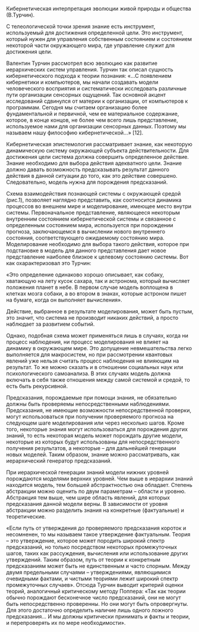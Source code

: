 Кибернетическая интерпретация эволюции живой природы и общества (В.Турчин).

С телеологической точки зрения знание есть инструмент, используемый для достижения определенной цели. Это инструмент, который нужен для управления собственным состоянием и состоянием некоторой части окружающего мира, где управление служит для достижения цели.

Валентин Турчин рассмотрел всю эволюцию как развитие иерархических систем управления. Турчин так описал сущность кибернетического подхода к теории познания: «…С появлением кибернетики и компьютеров, мы начали создавать модели человеческого восприятия и систематически исследовать различные пути организации сенсорных ощущений. Так основной акцент исследований сдвинулся от материи к организации, от компьютеров к программам. Сегодня мы считаем организацию более фундаментальной и первичной, чем ее материальное содержание, которое, в конце концов, не более чем всего лишь представление, используемое нами для организации сенсорных данных. Поэтому мы называем нашу философию кибернетической…» [12].

Кибернетическая эпистемология рассматривает знание, как некоторую динамическую систему окружающей субъекта действительности. Для достижения цели система должна совершить определенное действие. Знание необходимо для выбора действия адекватного цели. Знание должно давать возможность предсказывать результат данного действия в данной ситуации до того, как это действие совершено. Следовательно, модель нужна для порождения предсказаний.

Схема взаимодействия познающей системы с окружающей средой (рис.1), позволяет наглядно представить, как соотносится динамика процессов во внешнем мире и моделирование, имеющее место внутри системы. Первоначальное представление, являющееся некоторым внутренним состоянием кибернетической системы и связанное с определенным состоянием мира, используется при порождении прогноза, заключающемся в вычислении нового внутреннего состояния, соответствующего ожидаемому состоянию мира. Моделирование необходимо для выбора такого действия, которое при подстановке в модель для данного представления дает новое представление наиболее близкое к целевому состоянию системы. Вот как охарактеризовал это Турчин:

«Это определение одинаково хорошо описывает, как собаку, хватающую на лету кусок сахара, так и астронома, который вычисляет положения планет в небе. В первом случае модель воплощена в клетках мозга собаки, а во втором в знаках, которые астроном пишет на бумаге, когда он выполняет вычисления».

Действие, выбранное в результате моделирования, может быть пустым, это значит, что система не производит никаких действий, а просто наблюдает за развитием событий.

Однако, подобная схема может применяться лишь в случаях, когда ни процесс наблюдения, ни процесс моделирования не влияет на динамику в окружающем мире. Это допущение невмешательства легко выполняется для макросистем, но при рассмотрении квантовых явлений уже нельзя считать процесс наблюдения не влияющим на результат. То же можно сказать и в отношении социальных наук или психологического самоанализа. В этих случаях модель должна включать в себя также отношения между самой системой и средой, то есть быть рекурсивной.

Предсказания, порождаемые при помощи знания, не обязательно должны быть проверяемы непосредственными наблюдениями. Предсказания, не имеющие возможности непосредственной проверки, могут использоваться при получении проверяемого прогноза на следующем шаге моделирования или через несколько шагов. Кроме того, некоторые знания могут использоваться для порождения других знаний, то есть некоторая модель может порождать другие модели, некоторые из которых будут использованы для непосредственного получения результатов, а некоторые – для дальнейшей генерации новых моделей. Таким образом, знание можно рассматривать, как иерархический генератор предсказаний.


При иерархической генерации знаний модели нижних уровней порождаются моделями верхних уровней. Чем выше в иерархии знаний находится модель, тем большей абстрактностью она обладает. Степень абстракции можно оценить по двум параметрам – области и уровню. Абстракция тем выше, чем шире область явлений, для которых предсказания данной модели верны. В зависимости от уровня абстракции можно разделить знания на конкретные (фактуальные) и теоретические.

«Если путь от утверждения до проверяемого предсказания короток и несомненен, то мы называем такое утверждение фактуальным. Теория – это утверждение, которое может породить широкий спектр предсказаний, но только посредством некоторых промежуточных шагов, таких как рассуждения, вычисления или использование других утверждений. Таким образом, путь от теории к конкретным предсказаниям может быть не единственным и часто спорным. Между двумя предельными случаями – утверждениями, являющимися очевидными фактами, и чистыми теориями лежит широкий спектр промежуточных случаев». Отсюда Турчин выводит критерий оценки теорий, аналогичный критическому методу Поппера: «Так как теории обычно порождают бесконечное число предсказаний, они не могут быть непосредственно проверенны. Но они могут быть опровергнуты. Для этого достаточно определить наличие лишь одного ложного предсказания… И мы должны критически принимать и факты и теории, и перепроверять их по мере необходимости».
